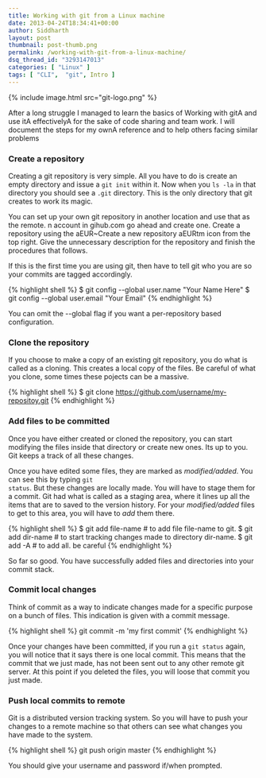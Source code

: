 ```yaml
---
title: Working with git from a Linux machine
date: 2013-04-24T18:34:41+00:00
author: Siddharth
layout: post
thumbnail: post-thumb.png
permalink: /working-with-git-from-a-linux-machine/
dsq_thread_id: "3293147013"
categories: [ "Linux" ]
tags: [ "CLI",  "git", Intro ]
---
```


{% include image.html src="git-logo.png" %}

After a long struggle I managed to learn the basics of Working with gitA and use itA effectivelyA for the sake of code sharing and team work. I will document the steps for my ownA reference and to help others facing similar problems

### Create a repository

Creating a git repository is very simple. All you have to do is create an empty directory and issue a `git init` within it. Now when you `ls -la` in that directory you should see a `.git` directory. This is the only directory that git creates to work its magic.

You can set up your own git repository in another location and use that as the remote. n account in gihub.com go ahead and create one. Create a repository using the aEUR~Create a new repository aEURtm icon from the top right. Give the unnecessary description for the repository and finish the procedures that follows.

If this is the first time you are using git, then have to tell git who you are so your commits are tagged accordingly.

{% highlight shell %}
$ git config --global user.name "Your Name Here"
$ git config --global user.email "Your Email"
{% endhighlight %}

You can omit the --global flag if you want a per-repository based configuration.

### Clone the repository

If you choose to make a copy of an existing git repository, you do what is called as a cloning. This creates a local copy of the files. Be careful of what you clone, some times these pojects can be a massive.

{% highlight shell %}
$ git clone https://github.com/username/my-repositoy.git
{% endhighlight %}

### Add files to be committed

Once you have either created or cloned the repository, you can start modifying the files inside that directory or create new ones. Its up to you. Git keeps a track of all these changes.

Once you have edited some files, they are marked as _modified/added_. You can see this by typing <code>git status</code>. But these changes are locally made. You will have to stage them for a commit. Git had what is called as a staging area, where it lines up all the items that are to saved to the version history. For your _modified/added_ files to get to this area, you will have to _add_ them there.

{% highlight shell %}
$ git add file-name  # to add file file-name to git.
$ git add dir-name   # to start tracking changes made to directory dir-name.
$ git add -A         # to add all. be careful
{% endhighlight %}

So far so good. You have successfully added files and directories into your commit stack.

### Commit local changes
Think of commit as a way to indicate changes made for a specific purpose on a bunch of files. This indication is given with a commit message.

{% highlight shell %}
git commit -m 'my first commit'
{% endhighlight %}

Once your changes have been committed, if you run a `git status` again, you will notice that it says there is one local commit. This means that the commit that we just made, has not been sent out to any other remote git server. At this point if you deleted the files, you will loose that commit you just made.

### Push local commits to remote
Git is a distributed version tracking system. So you will have to push your changes to a remote machine so that others can see what changes you have made to the system.

{% highlight shell %}
git push origin master
{% endhighlight %}

You should give your username and password if/when prompted.
